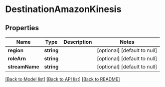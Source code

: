 # DestinationAmazonKinesis

## Properties
Name | Type | Description | Notes
------------ | ------------- | ------------- | -------------
**region** | **string** |  | [optional] [default to null]
**roleArn** | **string** |  | [optional] [default to null]
**streamName** | **string** |  | [optional] [default to null]

[[Back to Model list]](../README.md#documentation-for-models) [[Back to API list]](../README.md#documentation-for-api-endpoints) [[Back to README]](../README.md)


